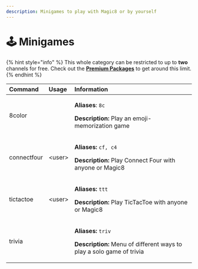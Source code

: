 ```yaml
---
description: Minigames to play with Magic8 or by yourself
---
```


# 🕹️ Minigames

{% hint style="info" %}
This whole category can be restricted to up to **two** channels for free. Check out the [**Premium Packages**](../info/premium.md) to get around this limit.
{% endhint %}

<table>
  <thead>
    <tr>
      <th style="text-align:left">Command</th>
      <th style="text-align:left">Usage</th>
      <th style="text-align:left">Information</th>
    </tr>
  </thead>
  <tbody>
    <tr>
      <td style="text-align:left">8color</td>
      <td style="text-align:left"></td>
      <td style="text-align:left">
        <p><b>Aliases</b>: <code>8c</code>
        </p>
        <p><b>Description:</b> Play an emoji-memorization game</p>
      </td>
    </tr>
    <tr>
      <td style="text-align:left">connectfour</td>
      <td style="text-align:left">&lt;user&gt;</td>
      <td style="text-align:left">
        <p><b>Aliases:</b>  <code>cf, c4</code>
        </p>
        <p><b>Description:</b> Play Connect Four with anyone or Magic8</p>
      </td>
    </tr>
    <tr>
      <td style="text-align:left">tictactoe</td>
      <td style="text-align:left">&lt;user&gt;</td>
      <td style="text-align:left">
        <p><b>Aliases:</b>  <code>ttt</code>
        </p>
        <p><b>Description:</b> Play TicTacToe with anyone or Magic8</p>
      </td>
    </tr>
    <tr>
      <td style="text-align:left">trivia</td>
      <td style="text-align:left"></td>
      <td style="text-align:left">
        <p><b>Aliases:</b>  <code>triv</code>
        </p>
        <p><b>Description:</b> Menu of different ways to play a solo game of trivia</p>
      </td>
    </tr>
  </tbody>
</table>



